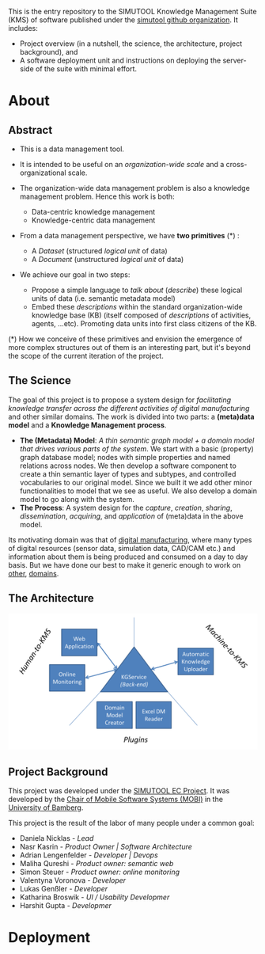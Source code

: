 This is the entry repository to the SIMUTOOL Knowledge Management Suite (KMS) of software published under the [simutool github organization](https://github.com/simutool). It includes:
- Project overview (in a nutshell, the science, the architecture, project background), and
- A software deployment unit and instructions on deploying the server-side of the suite with minimal effort.

# About

## Abstract

- This is a data management tool. 
- It is intended to be useful on an *organization-wide scale* and a cross-organizational scale.
- The organization-wide data management problem is also a knowledge management problem. Hence this work is both:
    -  Data-centric knowledge management
    -  Knowledge-centric data management
- From a data management perspective, we have **two primitives** (*) :
    - A *Dataset* (structured *logical unit* of data)
    - A *Document* (unstructured *logical unit* of data)

- We achieve our goal in two steps:
    -  Propose a simple language to *talk about* (*describe*) these logical units of data (i.e. semantic metadata model)
    -  Embed these *descriptions* within the standard organization-wide knowledge base (KB) (itself composed of *descriptions* of activities, agents, ...etc). Promoting data units into first class citizens of the KB.

(*) How we conceive of these primitives and envision the emergence of more complex structures out of them is an interesting part, but it's beyond the scope of the current iteration of the project.

## The Science

The goal of this project is to propose a system design for *facilitating knowledge transfer across the different activities of digital manufacturing* and other similar domains. The work is divided into two parts: a  **(meta)data model** and a **Knowledge Management process**.

*  **The (Metadata) Model**: *A thin semantic graph model + a domain model that drives various parts of the system*. We start with a basic (property) graph database model; nodes with simple properties and named relations across nodes. We then develop a software component to create a thin semantic layer of types and subtypes, and controlled vocabularies to our original model. Since we built it we add other minor functionalities to model that we see as useful. We also develop a domain model to go along with the system.
*  **The Process**: A system design for the *capture*, *creation*, *sharing*, *dissemination*, *acquiring*, and *application* of (meta)data in the above model.

Its motivating domain was that of [digital manufacturing](https://cordis.europa.eu/project/rcn/198371), where many types of digital resources (sensor data, simulation data, CAD/CAM etc.) and information about them is being produced and consumed on a day to day basis. But we have done our best to make it generic enough to work on [other](https://www.uni-bamberg.de/en/mobi/research/futureiot/), [domains](https://www.uni-bamberg.de/mobi/forschung/living-lab-bamberg/informationen-zur-datenerhebung/).

## The Architecture

![Conmponents](components.png)

## Project Background

This project was developed under the [SIMUTOOL EC Project](https://cordis.europa.eu/project/rcn/198371). It was developed by the [Chair of Mobile Software Systems (MOBI)](https://www.uni-bamberg.de/en/mobi/) in the [University of Bamberg](https://www.uni-bamberg.de). 

This project is the result of the labor of many people under a common goal:

* Daniela Nicklas - *Lead*
* Nasr Kasrin - *Product Owner | Software Architecture*
* Adrian Lengenfelder - *Developer | Devops*
* Maliha Qureshi - *Product owner: semantic web*
* Simon Steuer - *Product owner: online monitoring*
* Valentyna Voronova - *Developer*
* Lukas Genßler - *Developer*
* Katharina Broswik - *UI / Usability Developmer*
* Harshit Gupta - *Developmer*


# Deployment

